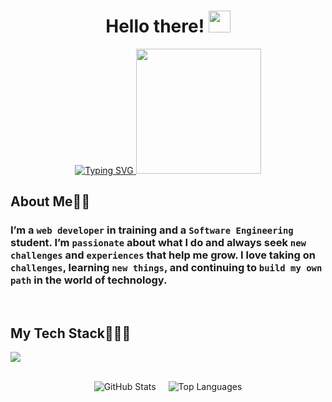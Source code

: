 <div align="center">
  
  <h1>
    Hello there! <img src="https://media.giphy.com/media/hvRJCLFzcasrR4ia7z/giphy.gif" width="35">
  </h1>

  <a href="https://github.com/DenverCoder1/readme-typing-svg">
    <img src="https://readme-typing-svg.herokuapp.com?font=Time+New+Roman&color=%23007BFF&size=25&center=true&vCenter=true&width=600&height=100&lines=My+name+is+Abdiel;Web+Developer;Software+Engineer" alt="Typing SVG">
  </a>

  <img src="https://www.gifcen.com/wp-content/uploads/2023/07/spiderman-gif-9.gif" style="width:200px; height:auto;">
</div>

<h2 align="left">About Me👦🏻</h2>
<h3 align="left">
I’m a <code>web developer</code> in training and a <code>Software Engineering</code> student. I’m <code>passionate</code> about what I do and always seek <code>new challenges</code> and <code>experiences</code> that help me grow. I love taking on <code>challenges</code>, learning <code>new things</code>, and continuing to <code>build my own path</code> in the world of technology.
</h3>

<br>
<h2 align="left">My Tech Stack👨🏻‍💻</h2>
<p align="left">
  <a href="https://skillicons.dev">
    <img src="https://skillicons.dev/icons?i=js,ts,react,tailwind,nodejs,express,nextjs,postgres,figma,java,python,cs&perline=6" />
  </a>
</p>
<br>

<div align="center" style="display: flex; justify-content: center; gap: 20px; flex-wrap: wrap;">
  <img src="https://github-readme-stats.vercel.app/api?username=abdideev&theme=default&show_icons=true&hide_border=true&count_private=true" alt="GitHub Stats" />
  <img src="https://github-readme-stats.vercel.app/api/top-langs/?username=abdideev&theme=default&show_icons=true&hide_border=true&layout=compact" alt="Top Languages" />
</div>
